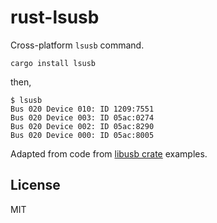 # rust-lsusb

Cross-platform `lsusb` command.

```
cargo install lsusb
```

then,

```
$ lsusb
Bus 020 Device 010: ID 1209:7551
Bus 020 Device 003: ID 05ac:0274
Bus 020 Device 002: ID 05ac:8290
Bus 020 Device 000: ID 05ac:8005
```

Adapted from code from [libusb crate](https://github.com/dcuddeback/libusb-rs) examples.

## License

MIT
